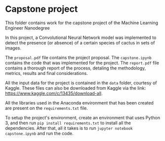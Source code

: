 # Capstone project
This folder contains work for the capstone project of the Machine Learning Engineer Nanodegree

In this project, a Convolutional Neural Network model was implemented to detect the presence (or absence) of a certain species of cactus in sets of images.

The `proposal.pdf` file contains the project proposal. The `capstone.ipynb` contains the code that was implemented for the project. The `report.pdf` file contains a thorough report of the process, detaling the methodology, metrics, results and final considerations.

All the input data for the project is contained in the `data` folder, courtesy of Kaggle. These files can also be downloaded from Kaggle via the link: https://www.kaggle.com/c/13435/download-all.

All the libraries used in the Anaconda environment that has been created are present on the `requirements.txt` file.

To setup the project's environment, create an environment that uses Python 3, and then run `pip install requirements.txt` to install all the dependencies. After that, all it takes is to run `jupyter notebook capstone.ipynb` and run the code.


